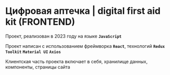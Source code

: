 # Цифровая аптечка | digital first aid kit (FRONTEND)

Проект, реализован в 2023 году на языке **`JavaScript`**

Проект написан с использованием фреймворка **`React`**, технологий **`Redux Toolkit`** **`Material UI`** **`Axios`**   

Клиентская часть проекта включает в себя, хранилище данных, компоненты, страницы сайта
